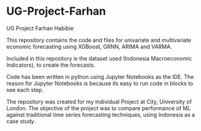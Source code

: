 # UG-Project-Farhan
UG Project Farhan Habibie 

This repository contains the code and files for univariate and multivariate economic forecasting using XGBoost, GRNN, ARIMA and VARMA.

Included in this repository is the dataset used (Indonesia Macroeconomic Indicators), to create
the forecasts.

Code has been written in python using Jupyter Notebooks as the IDE. The reason for Jupyter Notebooks is because its easy to run code in blocks to see each step.

The repository was created for my Individual Project at City, University of London. The objective of the project was to compare performance of ML against traditional time series forecasting techniques, using Indonesia as a case study.
